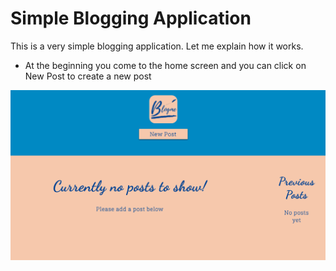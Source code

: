 # Simple Blogging Application

This is a very simple blogging application. Let me explain how it works. 

* At the beginning you come to the home screen and you can click on New Post to create a new post

![Homepage](/public/images/nopost.png)